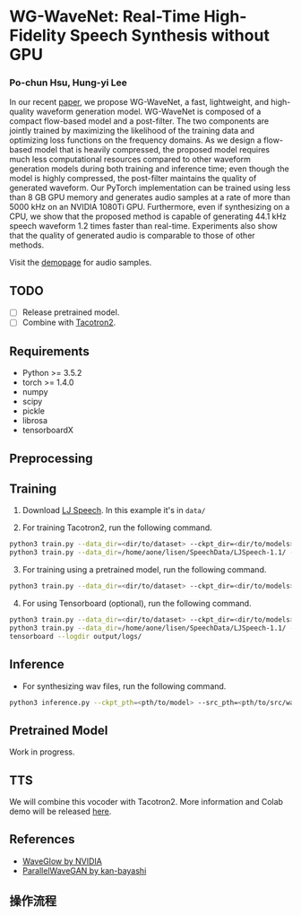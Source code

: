 # WG-WaveNet: Real-Time High-Fidelity Speech Synthesis without GPU

### Po-chun Hsu, Hung-yi Lee

In our recent [paper](https://arxiv.org/abs/2005.07412), we propose WG-WaveNet, a fast, lightweight, and high-quality waveform generation model. WG-WaveNet is composed of a compact flow-based model and a post-filter. The two components are jointly trained by maximizing the likelihood of the training data and optimizing loss functions on the frequency domains. As we design a flow-based model that is heavily compressed, the proposed model requires much less computational resources compared to other waveform generation models during both training and inference time; even though the model is highly compressed, the post-filter maintains the quality of generated waveform. Our PyTorch implementation can be trained using less than 8 GB GPU memory and generates audio samples at a rate of more than 5000 kHz on an NVIDIA 1080Ti GPU. Furthermore, even if synthesizing on a CPU, we show that the proposed method is capable of generating 44.1 kHz speech waveform 1.2 times faster than real-time. Experiments also show that the quality of generated audio is comparable to those of other methods.

Visit the [demopage](https://bogihsu.github.io/WG-WaveNet/) for audio samples.

## TODO
- [ ] Release pretrained model.
- [ ] Combine with [Tacotron2](https://github.com/BogiHsu/Tacotron2-PyTorch).

## Requirements
- Python >= 3.5.2
- torch >= 1.4.0
- numpy
- scipy
- pickle
- librosa
- tensorboardX

## Preprocessing


## Training
1. Download [LJ Speech](https://keithito.com/LJ-Speech-Dataset/). In this example it's in `data/`

2. For training Tacotron2, run the following command.

```bash
python3 train.py --data_dir=<dir/to/dataset> --ckpt_dir=<dir/to/models>
python3 train.py --data_dir=/home/aone/lisen/SpeechData/LJSpeech-1.1/ --ckpt_dir=output/ckpt/
```

3. For training using a pretrained model, run the following command.

```bash
python3 train.py --data_dir=<dir/to/dataset> --ckpt_dir=<dir/to/models> --ckpt_pth=<pth/to/pretrained/model>
```

4. For using Tensorboard (optional), run the following command.

```bash
python3 train.py --data_dir=<dir/to/dataset> --ckpt_dir=<dir/to/models> --log_dir=<dir/to/logs>
python3 train.py --data_dir=/home/aone/lisen/SpeechData/LJSpeech-1.1/ --ckpt_dir=output/ckpt/ --log_dir=output/logs/
tensorboard --logdir output/logs/

```

## Inference
- For synthesizing wav files, run the following command.

```bash
python3 inference.py --ckpt_pth=<pth/to/model> --src_pth=<pth/to/src/wavs> --res_pth=<pth/to/save/wavs>
```

## Pretrained Model
Work in progress.

## TTS
We will combine this vocoder with Tacotron2. More information and Colab demo will be released [here](https://github.com/BogiHsu/Tacotron2-PyTorch). 

## References
- [WaveGlow by NVIDIA](https://github.com/NVIDIA/waveglow)
- [ParallelWaveGAN by kan-bayashi](https://github.com/kan-bayashi/ParallelWaveGAN)

## 操作流程
